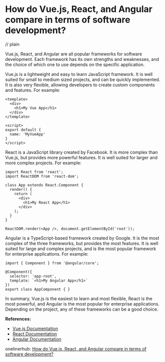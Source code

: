 # How do Vue.js, React, and Angular compare in terms of software development?
// plain

Vue.js, React, and Angular are all popular frameworks for software development. Each framework has its own strengths and weaknesses, and the choice of which one to use depends on the specific application.

Vue.js is a lightweight and easy to learn JavaScript framework. It is well suited for small to medium sized projects, and can be quickly implemented. It is also very flexible, allowing developers to create custom components and features. For example:

```
<template>
  <div>
    <h1>My Vue App</h1>
  </div>
</template>

<script>
export default {
  name: 'MyVueApp'
}
</script>
```

React is a JavaScript library created by Facebook. It is more complex than Vue.js, but provides more powerful features. It is well suited for larger and more complex projects. For example:

```
import React from 'react';
import ReactDOM from 'react-dom';

class App extends React.Component {
  render() {
    return (
      <div>
        <h1>My React App</h1>
      </div>
    );
  }
}

ReactDOM.render(<App />, document.getElementById('root'));
```

Angular is a TypeScript-based framework created by Google. It is the most complex of the three frameworks, but provides the most features. It is well suited for large and complex projects, and is the most popular framework for enterprise applications. For example:

```
import { Component } from '@angular/core';

@Component({
  selector: 'app-root',
  template: `<h1>My Angular App</h1>`
})
export class AppComponent { }
```

In summary, Vue.js is the easiest to learn and most flexible, React is the most powerful, and Angular is the most popular for enterprise applications. Depending on the project, any of these frameworks can be a good choice.

**References:**
- [Vue.js Documentation](https://vuejs.org/v2/guide/)
- [React Documentation](https://reactjs.org/docs/getting-started.html)
- [Angular Documentation](https://angular.io/docs)

onelinerhub: [How do Vue.js, React, and Angular compare in terms of software development?](https://onelinerhub.com/vue.js/how-do-vue-js--react--and-angular-compare-in-terms-of-software-development)